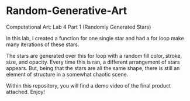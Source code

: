 # Random-Generative-Art
Computational Art: Lab 4 Part 1 (Randomly Generated Stars)

In this lab, I created a function for one single star and had a for loop make many iterations of these stars.

The stars are generated over this for loop with a random fill color, stroke, size, and opacity.
Every time this is ran, a different arrangement of stars appears. But, being that the stars are all the same shape,
there is still an element of structure in a somewhat chaotic scene.

Within this repository, you will find a demo video of the final product attached. Enjoy!

